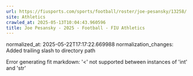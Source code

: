 ```yaml
---
url: https://fiusports.com/sports/football/roster/joe-pesansky/13258/
site: Athletics
crawled_at: 2025-05-13T10:04:43.960596
title: Joe Pesansky - 2025 - Football - FIU Athletics
---
```

normalized_at: 2025-05-22T17:17:22.669988
normalization_changes: Added trailing slash to directory path

Error generating fit markdown: '<' not supported between instances of 'int' and 'str'
